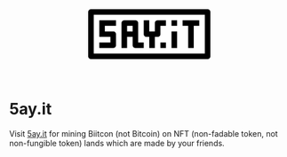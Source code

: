 <br><p align="center"><img src="https://raw.githubusercontent.com/KLA6/5ay.it/main/logo.svg" style="height: 90px;"></p><br>

# 5ay.it
Visit <a href="https://5ay.it">5ay.it</a> for mining Biitcon (not Bitcoin) on NFT (non-fadable token, not non-fungible token) lands which are made by your friends.
